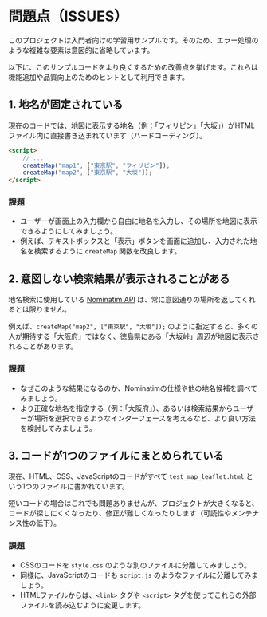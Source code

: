 # 問題点（ISSUES）

このプロジェクトは入門者向けの学習用サンプルです。そのため、エラー処理のような複雑な要素は意図的に省略しています。

以下に、このサンプルコードをより良くするための改善点を挙げます。これらは機能追加や品質向上のためのヒントとして利用できます。

## 1. 地名が固定されている

現在のコードでは、地図に表示する地名（例：「フィリピン」「大坂」）がHTMLファイル内に直接書き込まれています（ハードコーディング）。

```html
<script>
    // ...
    createMap("map1", ["東京駅", "フィリピン"]);
    createMap("map2", ["東京駅", "大坂"]);
</script>
```

### 課題

- ユーザーが画面上の入力欄から自由に地名を入力し、その場所を地図に表示できるようにしてみましょう。
- 例えば、テキストボックスと「表示」ボタンを画面に追加し、入力された地名を検索するように `createMap` 関数を改良します。

## 2. 意図しない検索結果が表示されることがある

地名検索に使用している [Nominatim API](https://nominatim.org/release-docs/latest/) は、常に意図通りの場所を返してくれるとは限りません。

例えば、`createMap("map2", ["東京駅", "大坂"]);` のように指定すると、多くの人が期待する「大阪府」ではなく、徳島県にある「大坂峠」周辺が地図に表示されることがあります。

### 課題

- なぜこのような結果になるのか、Nominatimの仕様や他の地名候補を調べてみましょう。
- より正確な地名を指定する（例：「大阪府」）、あるいは検索結果からユーザーが場所を選択できるようなインターフェースを考えるなど、より良い方法を検討してみましょう。

## 3. コードが1つのファイルにまとめられている

現在、HTML、CSS、JavaScriptのコードがすべて `test_map_leaflet.html` という1つのファイルに書かれています。

短いコードの場合はこれでも問題ありませんが、プロジェクトが大きくなると、コードが探しにくくなったり、修正が難しくなったりします（可読性やメンテナンス性の低下）。

### 課題

- CSSのコードを `style.css` のような別のファイルに分離してみましょう。
- 同様に、JavaScriptのコードも `script.js` のようなファイルに分離してみましょう。
- HTMLファイルからは、`<link>` タグや `<script>` タグを使ってこれらの外部ファイルを読み込むように変更します。
